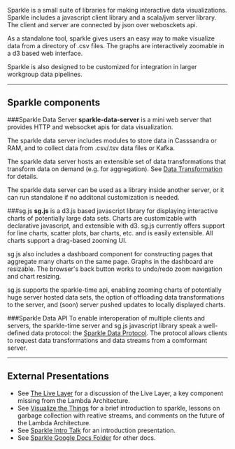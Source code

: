 Sparkle is a small suite of libraries for making interactive data visualizations.
Sparkle includes a javascript client library and a scala/jvm server library.
The client and server are connected by json over webosckets api. 

As a standalone tool, sparkle gives users an easy way to make visualize data from a directory of .csv files.
The graphs are interactively zoomable in a d3 based web interface.

Sparkle is also designed to be customized for integration in larger workgroup data pipelines.

----

Sparkle components 
----

###Sparkle Data Server 
**sparkle-data-server** is a mini web server that provides HTTP and websocket apis for data visualization.

The sparkle data server includes modules to store data in Casssandra or RAM, 
and to collect data from .csv/.tsv data files or Kafka.

The sparkle data server hosts an extensible set of data transformations that transform data on demand 
(e.g. for aggregation). See [Data Transformation](/doc/DataTransform.html) for details.

The sparkle data server can be used as a library inside another server, 
or it can run standalone if no additonal customization is needed.

###sg.js 
**sg.js** is a d3.js based javascript library for displaying interactive charts of potentially large data sets.  Charts are customizable with declarative javascript, and extensible with d3. sg.js currently offers support for line charts, scatter plots, bar charts, etc. and is easily extensible. All charts support a drag-based zooming UI.

sg.js also includes a dashboard component for constructing pages that aggregate many charts on the same page. Graphs in the dashboard are resizable. The browser's back button works to undo/redo zoom navigation and chart resizing.

sg.js supports the sparkle-time api, enabling zooming charts of potentially huge server hosted data sets, the option of offloading data transformations to the server, and (soon) server pushed updates to locally displayed charts.

###Sparkle Data API
To enable interoperation of multiple clients and servers, 
the sparkle-time server and sg.js javascript library speak a well-defined data protocol: 
the [Sparkle Data Protocol](doc/ProtocolFlow.html). 
The protocol allows clients to request data transformations and data streams from a comformant server.

----

External Presentations 
----

* See [The Live Layer](https://docs.google.com/presentation/d/16onrz3i4aUORHxnKwdbX9mk9UgG9JJyq6eO4qDeZSn0) for a discussion of the Live Layer,
a key component missing from the Lambda Architecture.
* See [Visualize the Things](https://docs.google.com/presentation/d/1YGeO2FEvdjGgSRihxU5HdEDdktBbv7mfYDtVAxW0FKU) for a brief introduction to sparkle, lessons on garbage collection with reative streams, and comments on the future of the Lambda Architecture.
*  See [Sparkle Intro Talk](https://docs.google.com/presentation/d/1j704Lcj7HhL1O6K2sOYdQeDyhQ_porkbur7UOkKeD50) for an introduction presentation.
* See [Sparkle Google Docs Folder](https://drive.google.com/folderview?id=0B6uZet2ug3aKfm9KRTdXcFZUc3o2UnFyU3FscWk2T2pNazdoR1AzMlZiU3lLRXFILXJHdlU) for other docs.

